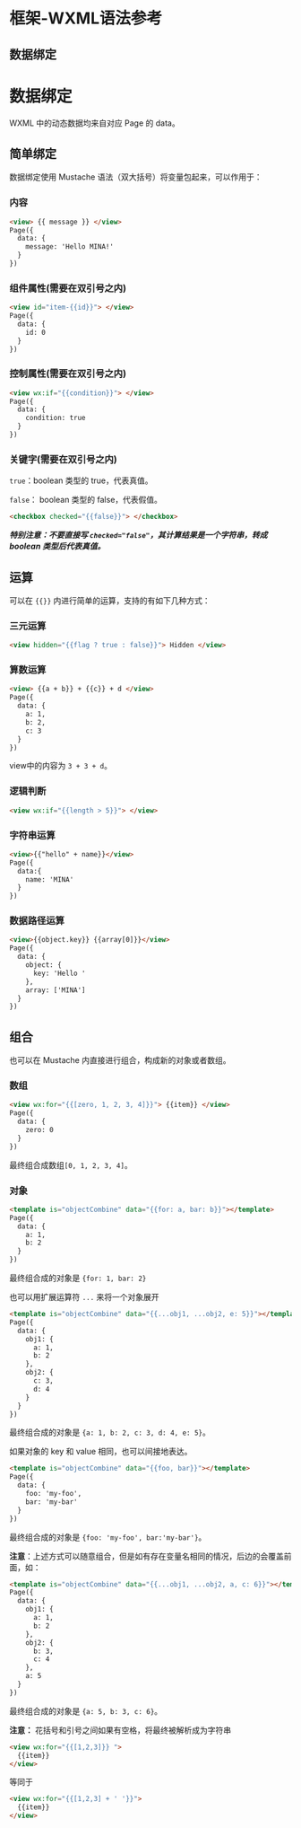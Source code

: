 # 框架-WXML语法参考

## 数据绑定



# 数据绑定

WXML 中的动态数据均来自对应 Page 的 data。

## 简单绑定

数据绑定使用 Mustache 语法（双大括号）将变量包起来，可以作用于：

### 内容

```html
<view> {{ message }} </view>
Page({
  data: {
    message: 'Hello MINA!'
  }
})
```

### 组件属性(需要在双引号之内)

```html
<view id="item-{{id}}"> </view>
Page({
  data: {
    id: 0
  }
})
```

### 控制属性(需要在双引号之内)

```html
<view wx:if="{{condition}}"> </view>
Page({
  data: {
    condition: true
  }
})
```

### 关键字(需要在双引号之内)

`true`：boolean 类型的 true，代表真值。

`false`： boolean 类型的 false，代表假值。

```html
<checkbox checked="{{false}}"> </checkbox>
```

***特别注意：不要直接写 `checked="false"`，其计算结果是一个字符串，转成 boolean 类型后代表真值。***

## 运算

可以在 `{{}}` 内进行简单的运算，支持的有如下几种方式：

### 三元运算

```html
<view hidden="{{flag ? true : false}}"> Hidden </view>
```

### 算数运算

```html
<view> {{a + b}} + {{c}} + d </view>
Page({
  data: {
    a: 1,
    b: 2,
    c: 3
  }
})
```

view中的内容为 `3 + 3 + d`。

### 逻辑判断

```html
<view wx:if="{{length > 5}}"> </view>
```

### 字符串运算

```html
<view>{{"hello" + name}}</view>
Page({
  data:{
    name: 'MINA'
  }
})
```

### 数据路径运算

```html
<view>{{object.key}} {{array[0]}}</view>
Page({
  data: {
    object: {
      key: 'Hello '
    },
    array: ['MINA']
  }
})
```

## 组合

也可以在 Mustache 内直接进行组合，构成新的对象或者数组。

### 数组

```html
<view wx:for="{{[zero, 1, 2, 3, 4]}}"> {{item}} </view>
Page({
  data: {
    zero: 0
  }
})
```

最终组合成数组`[0, 1, 2, 3, 4]`。

### 对象

```html
<template is="objectCombine" data="{{for: a, bar: b}}"></template>
Page({
  data: {
    a: 1,
    b: 2
  }
})
```

最终组合成的对象是 `{for: 1, bar: 2}`

也可以用扩展运算符 `...` 来将一个对象展开

```html
<template is="objectCombine" data="{{...obj1, ...obj2, e: 5}}"></template>
Page({
  data: {
    obj1: {
      a: 1,
      b: 2
    },
    obj2: {
      c: 3,
      d: 4
    }
  }
})
```

最终组合成的对象是 `{a: 1, b: 2, c: 3, d: 4, e: 5}`。

如果对象的 key 和 value 相同，也可以间接地表达。

```html
<template is="objectCombine" data="{{foo, bar}}"></template>
Page({
  data: {
    foo: 'my-foo',
    bar: 'my-bar'
  }
})
```

最终组合成的对象是 `{foo: 'my-foo', bar:'my-bar'}`。

**注意**：上述方式可以随意组合，但是如有存在变量名相同的情况，后边的会覆盖前面，如：

```html
<template is="objectCombine" data="{{...obj1, ...obj2, a, c: 6}}"></template>
Page({
  data: {
    obj1: {
      a: 1,
      b: 2
    },
    obj2: {
      b: 3,
      c: 4
    },
    a: 5
  }
})
```

最终组合成的对象是 `{a: 5, b: 3, c: 6}`。

**注意：** 花括号和引号之间如果有空格，将最终被解析成为字符串

```html
<view wx:for="{{[1,2,3]}} ">
  {{item}}
</view>
```

等同于

```html
<view wx:for="{{[1,2,3] + ' '}}">
  {{item}}
</view>
```